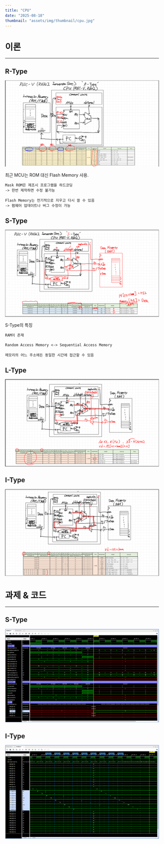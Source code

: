 ```yaml
---
title: "CPU"
date: "2025-08-18"
thumbnail: "assets/img/thumbnail/cpu.jpg"
---
```


# 이론
---
## R-Type
![text](<../../../assets/img/vlsi2/250818/스크린샷 2025-08-19 085401.png>) 

최근 MCU는 ROM 대신 Flash Memory 사용.

    Mask ROM은 제조시 프로그램을 하드코딩 
    -> 한번 제작하면 수정 불가능

    Flash Memory는 전기적으로 지우고 다시 쓸 수 있음 
    -> 펌웨어 업데이트나 버그 수정이 가능


## S-Type
![text](<../../../assets/img/vlsi2/250818/스크린샷 2025-08-19 085408.png>) 

S-Type의 특징
        
    RAM이 존재
    
    Random Access Memory <-> Sequential Access Memory

    메모리의 어느 주소에든 동일한 시간에 접근할 수 있음

## L-Type
![text](<../../../assets/img/vlsi2/250818/스크린샷 2025-08-19 085420.png>) 

## I-Type
![text](<../../../assets/img/vlsi2/250818/스크린샷 2025-08-19 085427.png>)

# 과제 & 코드
---

## S-Type
![text](../../../assets/img/vlsi2/250818/S_type.png) 

## I-Type
![text](../../../assets/img/vlsi2/250818/I_type.png) 